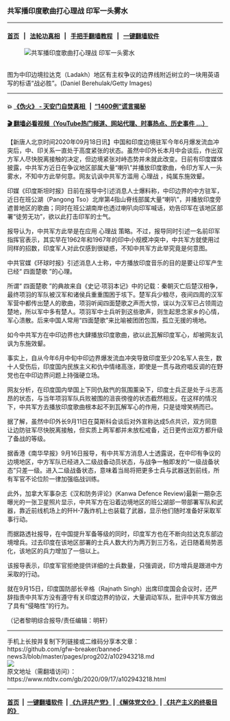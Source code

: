 ### 共军播印度歌曲打心理战 印军一头雾水
------------------------

#### [首页](https://github.com/gfw-breaker/banned-news3/blob/master/README.md) &nbsp;&nbsp;|&nbsp;&nbsp; [法轮功真相](https://github.com/begood0513/basic/blob/master/README.md)  &nbsp;&nbsp;|&nbsp;&nbsp; [手把手翻墙教程](https://github.com/gfw-breaker/guides/wiki)  &nbsp;&nbsp;|&nbsp;&nbsp; [一键翻墙软件](https://github.com/gfw-breaker/nogfw/blob/master/README.md)  



<div><div class="featured_image">
 <figure>
  <img alt="共军播印度歌曲打心理战 印军一头雾水" src="https://i.ntdtv.com/assets/uploads/2020/09/8619eed3b86a9c2e9708bb798be88918-800x450.jpg"/>
 </figure><br/>
 <span class="caption">
  图为中印边境拉达克（Ladakh）地区有主权争议的边界线附近树立的一块用英语写的标语“战必胜”。(Daniel Berehulak/Getty Images)
 </span>
</div>
</div><hr/>

#### 💥 [《伪火》 - 天安门自焚真相 ](http://158.247.195.190:10000/videos/blog/weihuo.html)&nbsp; |&nbsp; [“1400例”谎言揭秘  ](http://158.247.195.190:10000/videos/blog/jiexi1400.html)

#### [ 🎬  翻墙必看视频（YouTube热门频道、网站代理、时事热点、历史事件 ...）](https://github.com/gfw-breaker/links/blob/master/banned.md)

<div><div class="post_content" itemprop="articleBody">
 <p>
  【新唐人北京时间2020年09月18日讯】中国和印度边境驻军今年6月爆发流血冲突后，中、印关系一直处于高度紧张的状态。虽然中印外长本月中会谈后，作出双方军人尽快脱离接触的决定，但边境紧张对峙态势并未就此改变。日前有印度媒体披露，中共军方近日在争议地区部属大量“喇叭”并播放印度歌曲，令印方军人一头雾水，不知中方此举何意。网友讥讽中共军方滥用
  <ok href="https://www.ntdtv.com/gb/心理战.htm">
   心理战
  </ok>
  ，纯属东施效颦。
 </p>
 <p>
  印媒《印度斯坦时报》日前在报导中引述消息人士爆料称，中印边界的中方驻军，近日在班公湖（Pangong Tso）北岸第4指山脊线部属大量“喇叭”，并播放印度旁遮普地区的歌曲；同时在班公湖南岸也透过喇叭向印军喊话，劝告印军在该地区部署“徒劳无功”，欲以此打击印军的士气。
 </p>
 <p>
  报导认为，中共军方此举是在应用
  <ok href="https://www.ntdtv.com/gb/心理战.htm">
   心理战
  </ok>
  策略。不过，报导同时引述一名前印军指挥官表示，其实早在1962年和1967年的印中小规模冲突中，中共军方就使用过同样的招数，印度军人对此仅感到很疑惑，不知中共军方此举究竟是何意图。
 </p>
 <p>
  中共官媒《环球时报》引述消息人士称，中方播放印度音乐的目的是要让印军产生已经“
  <ok href="https://www.ntdtv.com/gb/四面楚歌.htm">
   四面楚歌
  </ok>
  ”的心理。
 </p>
 <p>
  所谓“
  <ok href="https://www.ntdtv.com/gb/四面楚歌.htm">
   四面楚歌
  </ok>
  ”的典故来自《史记·项羽本记》中的记载：秦朝灭亡后楚汉相争，最终项羽的军队被汉军和诸侯兵重重围困于垓下。楚军兵少粮尽，夜间四周的汉军军营中都传出楚人的歌曲，项羽听闻四面楚歌之声而大惊，误以为汉军已占领周边楚地，所以军中多有楚人。项羽军中士兵听到这些歌声，则生起思念家乡的心情，军心溃散。后来中国人常用“四面楚歌”来比喻被团团包围，孤立无援的境地。
 </p>
 <p>
  如今中共军方在中印边界也大肆播放印度歌曲，欲以此瓦解印度军心，却被网友讥讽为东施效颦。
 </p>
 <p>
  事实上，自从今年6月中旬中印边界爆发流血冲突导致印度至少20名军人丧生，数十人受伤后，印度国内民族主义和仇中情绪高涨，即使是一贯与政府唱反调的在野党也在中印边界问题上持强硬立场。
 </p>
 <p>
  网友分析，在印度国内举国上下同仇敌忾的氛围薰染下，印度士兵正是处于斗志高昂的状态，与当年项羽军队兵败被围的沮丧徬徨的状态截然相反。在这样的情况下，中共军方去播放印度歌曲根本起不到瓦解军心的作用，只是徒增笑柄而已。
 </p>
 <p>
  据了解，虽然中印外长9月11日在莫斯科会谈后对外宣称达成5点共识，双方同意让边防驻军尽快脱离接触，但实质上两军都并未放松戒备，近日更传出双方都升级了备战的等级。
 </p>
 <p>
  据香港《南华早报》9月16日报导，有中共军方消息人士透露说，在中印有争议的边境地区，中方军队已经进入二级战备动员状态，与战争一触即发的“一级战备状态”只差一级。进入二级战备状态，意味着当局将把更多士兵与武器送到前线，所有军官不论位阶一律加强临战训练。
 </p>
 <p>
  此外，加拿大军事杂志《汉和防务评论》(Kanwa Defence Review)最新一期杂志曝光的一张卫星照片显示，中共军方在沿着边境地区的班公湖部一带部署军队和武器，靠近前线机场上的歼H-7轰炸机上也装载了武器，显示他们随时准备好采取军事行动。
 </p>
 <p>
  而据路透社报导，在中国提升军备等级的同时，印度军方也在不断向拉达克东部边境增兵。过去印度在该地区部署的士兵人数大约为两万到三万名，近日随着局势恶化，该地区的兵力增加了一倍以上。
 </p>
 <p>
  该报导表示，印度军官拒绝提供详细的士兵数量，只强调说，印方增兵是跟进中方采取的行动。
 </p>
 <p>
  就在9月15日，印度国防部长辛格（Rajnath Singh）出席印度国会会议时，还严辞指责中共军方没有遵守有关印度边界的协议，大量调动军队，批评中共军方做出了具有“侵略性”的行为。
 </p>
 <p>
  （记者黎明综合报导/责任编辑：明轩）
 </p>
 <div class="single_ad">
 </div>
</div>
</div>
<hr/>
手机上长按并复制下列链接或二维码分享本文章：<br/>
https://github.com/gfw-breaker/banned-news3/blob/master/pages/prog202/a102943218.md <br/>
<a href='https://github.com/gfw-breaker/banned-news3/blob/master/pages/prog202/a102943218.md'><img src='https://github.com/gfw-breaker/banned-news3/blob/master/pages/prog202/a102943218.md.png'/></a> <br/>
原文地址（需翻墙访问）：https://www.ntdtv.com/gb/2020/09/17/a102943218.html


------------------------
#### [首页](https://github.com/gfw-breaker/banned-news3/blob/master/README.md) &nbsp;|&nbsp; [一键翻墙软件](https://github.com/gfw-breaker/nogfw/blob/master/README.md) &nbsp;| [《九评共产党》](https://github.com/gfw-breaker/9ping.md/blob/master/README.md#九评之一评共产党是什么) | [《解体党文化》](https://github.com/gfw-breaker/jtdwh.md/blob/master/README.md) | [《共产主义的终极目的》](https://github.com/gfw-breaker/gczydzjmd.md/blob/master/README.md)


<img src='http://gfw-breaker.win/banned-news3/pages/prog202/a102943218.md' width='0px' height='0px'/>